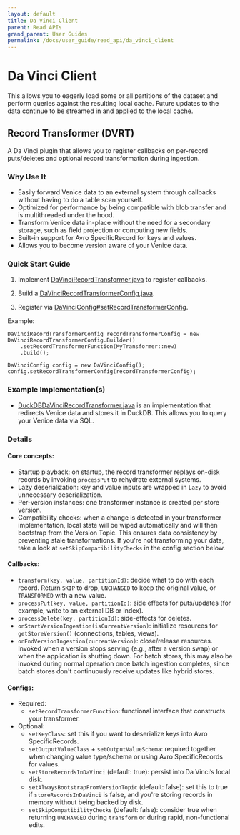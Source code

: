 ```yaml
---
layout: default
title: Da Vinci Client
parent: Read APIs
grand_parent: User Guides
permalink: /docs/user_guide/read_api/da_vinci_client
---
```


# Da Vinci Client
This allows you to eagerly load some or all partitions of the dataset and perform queries against the resulting local 
cache. Future updates to the data continue to be streamed in and applied to the local cache.

## Record Transformer (DVRT)
A Da Vinci plugin that allows you to register callbacks on per-record puts/deletes and optional record transformation
during ingestion.

### Why Use It
- Easily forward Venice data to an external system through callbacks without having to do a table scan yourself.
- Optimized for performance by being compatible with blob transfer and is multithreaded under the hood.
- Transform Venice data in-place without the need for a secondary storage, such as field projection or computing new fields.
- Built-in support for Avro SpecificRecord for keys and values.
- Allows you to become version aware of your Venice data.

### Quick Start Guide
1. Implement [DaVinciRecordTransformer.java](https://github.com/linkedin/venice/blob/main/clients/da-vinci-client/src/main/java/com/linkedin/davinci/client/DaVinciRecordTransformer.java) to register callbacks.

2. Build a [DaVinciRecordTransformerConfig.java](https://github.com/linkedin/venice/blob/main/clients/da-vinci-client/src/main/java/com/linkedin/davinci/client/DaVinciRecordTransformerConfig.java).

3. Register via [DaVinciConfig#setRecordTransformerConfig](https://venicedb.org/javadoc/com/linkedin/davinci/client/DaVinciConfig.html#setRecordTransformerConfig(com.linkedin.davinci.client.DaVinciRecordTransformerConfig)).

Example:
```
DaVinciRecordTransformerConfig recordTransformerConfig = new DaVinciRecordTransformerConfig.Builder()
    .setRecordTransformerFunction(MyTransformer::new)
    .build();

DaVinciConfig config = new DaVinciConfig();
config.setRecordTransformerConfig(recordTransformerConfig);
```

### Example Implementation(s)
- [DuckDBDaVinciRecordTransformer.java](https://github.com/linkedin/venice/blob/main/integrations/venice-duckdb/src/main/java/com/linkedin/venice/duckdb/DuckDBDaVinciRecordTransformer.java)
  is an implementation that redirects Venice data and stores it in DuckDB. This allows you to query your Venice data via SQL.

### Details
#### Core concepts:
- Startup playback: on startup, the record transformer replays on-disk records by invoking `processPut` to rehydrate
  external systems.
- Lazy deserialization: key and value inputs are wrapped in `Lazy` to avoid unnecessary deserialization.
- Per-version instances: one transformer instance is created per store version.
- Compatibility checks: when a change is detected in your transformer implementation, local state will be wiped
  automatically and will then bootstrap from the Version Topic. This ensures data consistency by preventing stale
  transformations. If you're not transforming your data, take a look at `setSkipCompatibilityChecks` in the config
  section below.

#### Callbacks:
- `transform(key, value, partitionId)`: decide what to do with each record. Return `SKIP` to drop, `UNCHANGED` to keep
  the original value, or `TRANSFORMED` with a new value.
- `processPut(key, value, partitionId)`: side effects for puts/updates (for example, write to an external DB or index).
- `processDelete(key, partitionId)`: side-effects for deletes.
- `onStartVersionIngestion(isCurrentVersion)`: initialize resources for `getStoreVersion()` (connections, tables, views).
- `onEndVersionIngestion(currentVersion)`: close/release resources. Invoked when a version stops serving (e.g., after a
  version swap) or when the application is shutting down. For batch stores, this may also be invoked during normal
  operation once batch ingestion completes, since batch stores don't continuously receive updates like hybrid stores.

#### Configs:
- Required:
  - `setRecordTransformerFunction`: functional interface that constructs your transformer.
- Optional:
  - `setKeyClass`: set this if you want to deserialize keys into Avro SpecificRecords.
  - `setOutputValueClass` + `setOutputValueSchema`: required together when changing value type/schema or using Avro
    SpecificRecords for values.
  - `setStoreRecordsInDaVinci` (default: true): persist into Da Vinci’s local disk.
  - `setAlwaysBootstrapFromVersionTopic` (default: false): set this to true if `storeRecordsInDaVinci` is false, and
    you're storing records in memory without being backed by disk.
  - `setSkipCompatibilityChecks` (default: false): consider true when returning `UNCHANGED` during `transform` or
    during rapid, non-functional edits.